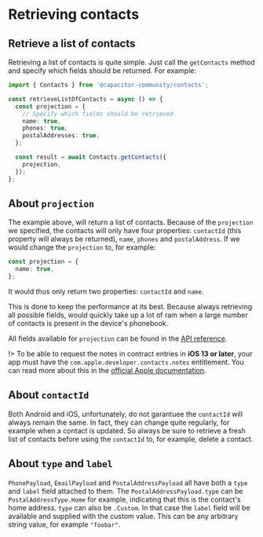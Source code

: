 # Retrieving contacts

## Retrieve a list of contacts

Retrieving a list of contacts is quite simple. Just call the `getContacts` method and specify which fields should be returned. For example:

```typescript
import { Contacts } from '@capacitor-community/contacts';

const retrieveListOfContacts = async () => {
  const projection = {
    // Specify which fields should be retrieved.
    name: true,
    phones: true,
    postalAddresses: true,
  };

  const result = await Contacts.getContacts({
    projection,
  });
};
```

## About `projection`

The example above, will return a list of contacts. Because of the `projection` we specified, the contacts will only have four properties: `contactId` (this property will always be returned), `name`, `phones` and `postalAddress`. If we would change the `projection` to, for example:

```typescript
const projection = {
  name: true,
};
```

It would thus only return two properties: `contactId` and `name`.

This is done to keep the performance at its best. Because always retrieving all possible fields, would quickly take up a lot of ram when a large number of contacts is present in the device's phonebook.

All fields available for `projection` can be found in the [API reference](api.md#projection).

!> To be able to request the notes in contract entries in **iOS 13 or later**, your app must have the `com.apple.developer.contacts.notes` entitlement. You can read more about this in the [official Apple documentation](https://developer.apple.com/documentation/bundleresources/entitlements/com_apple_developer_contacts_notes).

## About `contactId`

Both Android and iOS, unfortunately, do not garantuee the `contactId` will always remain the same. In fact, they can change quite regularly, for example when a contact is updated. So always be sure to retrieve a fresh list of contacts before using the `contactId` to, for example, delete a contact.

## About `type` and `label`

`PhonePayload`, `EmailPayload` and `PostalAddressPayload` all have both a `type` and `label` field attached to them. The `PostalAddressPayload.type` can be `PostalAddressType.Home` for example, indicating that this is the contact's home address. `type` can also be `.Custom`. In that case the `label` field will be available and supplied with the custom value. This can be any arbitrary string value, for example `"foobar"`.
